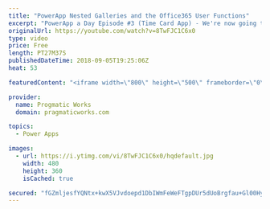 ```yaml
---
title: "PowerApp Nested Galleries and the Office365 User Functions"
excerpt: "PowerApp a Day Episode #3 (Time Card App) - We're now going to build an application from scratch using PowerApps to allow people to enter their time. You'll learn how to use nested galleries and integrate with the Office365 Functions to capture the user's email address.  Power Platform and PowerApps"
originalUrl: https://youtube.com/watch?v=8TwFJC1C6x0
type: video
price: Free
length: PT27M37S
publishedDateTime: 2018-09-05T19:25:06Z
heat: 53

featuredContent: "<iframe width=\"800\" height=\"500\" frameborder=\"0\" src=\"https://www.youtube.com/embed/8TwFJC1C6x0\" allow=\"accelerometer; autoplay; encrypted-media; gyroscope; picture-in-picture\" allowfullscreen></iframe>"

provider:
  name: Progmatic Works
  domain: pragmaticworks.com

topics:
  - Power Apps

images:
  - url: https://i.ytimg.com/vi/8TwFJC1C6x0/hqdefault.jpg
    width: 480
    height: 360
    isCached: true

secured: "fGZmljesfYQNtx+kwX5VJvdoepd1DbIWmFeWeFTgpDUr5dUoBrgfau+Gl00HyVuyKh2+85YgCrtMIancSxue0PDVxF0yWhOGF8gMZVokgRIyxbc5ax7eUkpGWfS8bxsBt4P++0GIXNfe9/ZoCvq1yDEI+IPCuUo2keovfhUIiwNe0MJgPYJQVU4nHMApyttDzWysFSRt8dMncHM6ydVzJ3uD2ddYxsK7icaLxOdW6Nlho26RbX7F3tZwMFZjesKHx/HgtGl344Yjh727twhA5lQ9vdDyEDTAwqieq7Aum9eAXM8YcLaXYJhL1D2njf7bX4cU5wtEGKJcFjzfx1Fk8mXHe1WKdH/Nh5MK/3O/7MlbrGe4byi1/eoKHv8WiJW2dEOjewEMTu4yz/we8u9DwSjdK2wKZCz250nrqbYO0m8=;Ivw9Izqs5SH308Ek0SL3Zw=="
---
```


